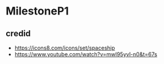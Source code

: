 # MilestoneP1

## credid
* https://icons8.com/icons/set/spaceship 
* https://www.youtube.com/watch?v=mwl95yvl-n0&t=67s